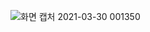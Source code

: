 ![화면 캡처 2021-03-30 001350](https://user-images.githubusercontent.com/28282381/112858471-dc70e580-90ec-11eb-92a2-53d44233a24c.png)
